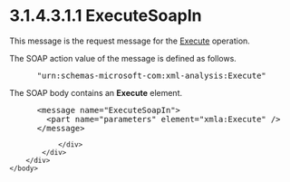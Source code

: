 <html dir="LTR" xmlns:mshelp="http://msdn.microsoft.com/mshelp" xmlns:ddue="http://ddue.schemas.microsoft.com/authoring/2003/5" xmlns:xlink="http://www.w3.org/1999/xlink" xmlns:tool="http://www.microsoft.com/tooltip">
    <head>
        <meta http-equiv="Content-Type" content="text/html; CHARSET=utf-8"></meta>
        <meta name="save" content="history"></meta>
        <title>3.1.4.3.1.1 ExecuteSoapIn</title>
        <xml>
            <mshelp:toctitle title="3.1.4.3.1.1 ExecuteSoapIn"></mshelp:toctitle>
            <mshelp:rltitle title="[MS-SSAS]: ExecuteSoapIn"></mshelp:rltitle>
            <mshelp:keyword index="A" term="f40fabb0-60c8-448d-a7c8-efcdeb053aa7"></mshelp:keyword>
            <mshelp:attr name="DCSext.ContentType" value="open specification"></mshelp:attr>
            <mshelp:attr name="AssetID" value="f40fabb0-60c8-448d-a7c8-efcdeb053aa7"></mshelp:attr>
            <mshelp:attr name="TopicType" value="kbRef"></mshelp:attr>
            <mshelp:attr name="DCSext.Title" value="[MS-SSAS]: ExecuteSoapIn" />
        </xml>
    </head>
    <body>
        <div id="header">
            <h1 class="heading">3.1.4.3.1.1 ExecuteSoapIn</h1>
        </div>
        <div id="mainSection">
            <div id="mainBody">
                <div id="allHistory" class="saveHistory"></div>
                <div id="sectionSection0" class="section" name="collapseableSection">
                    

<p>This message is the request message for the <a href="d2b8314d-7a17-4bf1-82c2-db3cd467bc17.md">Execute</a> operation.</p>

<p>The SOAP action value of the message is defined as follows.</p>

<dl>
<dd>
<div><pre> &quot;urn:schemas-microsoft-com:xml-analysis:Execute&quot;
</pre></div>
</dd></dl>

<p>The SOAP body contains an <b>Execute</b> element.</p>

<dl>
<dd>
<div><pre> &lt;message name=&quot;ExecuteSoapIn&quot;&gt;
   &lt;part name=&quot;parameters&quot; element=&quot;xmla:Execute&quot; /&gt;
 &lt;/message&gt;
</pre></div>
</dd></dl>


                </div>
            </div>
        </div>
    </body>
</html>